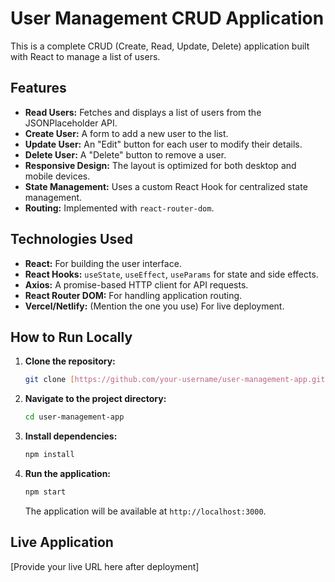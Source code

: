 # User Management CRUD Application

This is a complete CRUD (Create, Read, Update, Delete) application built with React to manage a list of users.

## Features

- **Read Users:** Fetches and displays a list of users from the JSONPlaceholder API.
- **Create User:** A form to add a new user to the list.
- **Update User:** An "Edit" button for each user to modify their details.
- **Delete User:** A "Delete" button to remove a user.
- **Responsive Design:** The layout is optimized for both desktop and mobile devices.
- **State Management:** Uses a custom React Hook for centralized state management.
- **Routing:** Implemented with `react-router-dom`.

## Technologies Used

- **React:** For building the user interface.
- **React Hooks:** `useState`, `useEffect`, `useParams` for state and side effects.
- **Axios:** A promise-based HTTP client for API requests.
- **React Router DOM:** For handling application routing.
- **Vercel/Netlify:** (Mention the one you use) For live deployment.

## How to Run Locally

1.  **Clone the repository:**
    ```bash
    git clone [https://github.com/your-username/user-management-app.git](https://github.com/your-username/user-management-app.git)
    ```
2.  **Navigate to the project directory:**
    ```bash
    cd user-management-app
    ```
3.  **Install dependencies:**
    ```bash
    npm install
    ```
4.  **Run the application:**
    ```bash
    npm start
    ```
    The application will be available at `http://localhost:3000`.

## Live Application

[Provide your live URL here after deployment]
